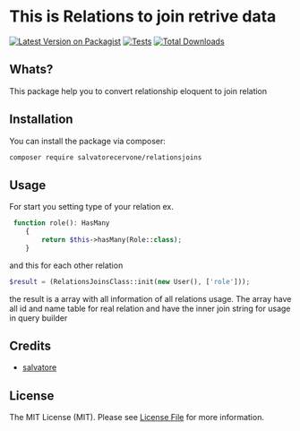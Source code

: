 # This is Relations to join retrive data

[![Latest Version on Packagist](https://img.shields.io/packagist/v/salvatorecervone/relationsjoins.svg?style=flat-square)](https://packagist.org/packages/salvatorecervone/relationsjoins)
[![Tests](https://img.shields.io/github/actions/workflow/status/salvatorecervone/relationsjoins/run-tests.yml?branch=main&label=tests&style=flat-square)](https://github.com/salvatorecervone/relationsjoins/actions/workflows/run-tests.yml)
[![Total Downloads](https://img.shields.io/packagist/dt/salvatorecervone/relationsjoins.svg?style=flat-square)](https://packagist.org/packages/salvatorecervone/relationsjoins)

## Whats?

This package help you to convert relationship eloquent to join relation 

## Installation

You can install the package via composer:

```bash
composer require salvatorecervone/relationsjoins
```

## Usage

For start you setting type of your relation
ex.

```php
 function role(): HasMany
    {
        return $this->hasMany(Role::class);
    }
```
and this for each other relation

```php
$result = (RelationsJoinsClass::init(new User(), ['role']));
```

the result is a array with all information of all relations usage.
The array have all id and name table for real relation and have the inner join string  for usage in query builder

## Credits

- [salvatore](https://github.com/SalvatoreCervone)

## License

The MIT License (MIT). Please see [License File](LICENSE.md) for more information.
